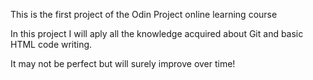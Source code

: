 This is the first project of the Odin Project online learning course

In this project I will aply all the knowledge acquired about Git and basic HTML code writing.

It may not be perfect but will surely improve over time!
